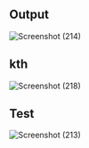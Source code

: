 
## Output

![Screenshot (214)](https://user-images.githubusercontent.com/98957434/161646619-e7c15b20-9482-4026-b50b-93bbec7e9027.png)

## kth

![Screenshot (218)](https://user-images.githubusercontent.com/98957434/161646941-4e0f1582-26a8-4e97-b428-707813bf7a10.png)


## Test
![Screenshot (213)](https://user-images.githubusercontent.com/98957434/161646847-81090d20-68c6-497c-a3e4-228c94b2dff2.png)

